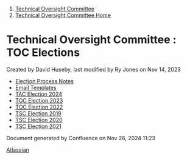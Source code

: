 1. [Technical Oversight Committee](index.html)
2. [Technical Oversight Committee Home](Technical-Oversight-Committee-Home_21430274.html)

# Technical Oversight Committee : TOC Elections

Created by David Huseby, last modified by Ry Jones on Nov 14, 2023

- [Election Process Notes](Election-Process-Notes_21440484.html)
- [Email Templates](Email-Templates_21451617.html)
- [TAC Election 2024](TAC-Election-2024_28279609.html)
- [TOC Election 2023](TOC-Election-2023_21446063.html)
- [TOC Election 2022](TOC-Election-2022_21445379.html)
- [TSC Election 2019](TSC-Election-2019_21434240.html)
- [TSC Election 2020](TSC-Election-2020_21434260.html)
- [TSC Election 2021](TSC-Election-2021_21442572.html)

Document generated by Confluence on Nov 26, 2024 11:23

[Atlassian](http://www.atlassian.com/)

